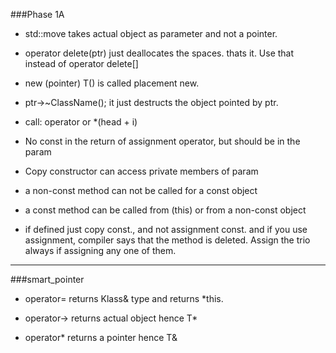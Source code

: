 ###Phase 1A
- std::move takes actual object as parameter and not a pointer.

- operator delete(ptr) just deallocates the spaces. thats it. Use that instead of operator delete[]

- new (pointer) T() is called placement new.

- ptr->~ClassName(); it just destructs the object pointed by ptr.

- call: operator[](i) or *(head + i)

- No const in the return of assignment operator, but should be in the param

- Copy constructor can access private members of param

- a non-const method can not be called for a const object

- a const method can be called from (this) or from a non-const object

- if defined just copy const., and not assignment const. and if you use assignment, compiler says that the method is deleted. Assign the trio always if assigning any one of them.


---

###smart_pointer

- operator= returns Klass& type and returns *this.

- operator-> returns actual object hence T*

- operator* returns a pointer hence T&

